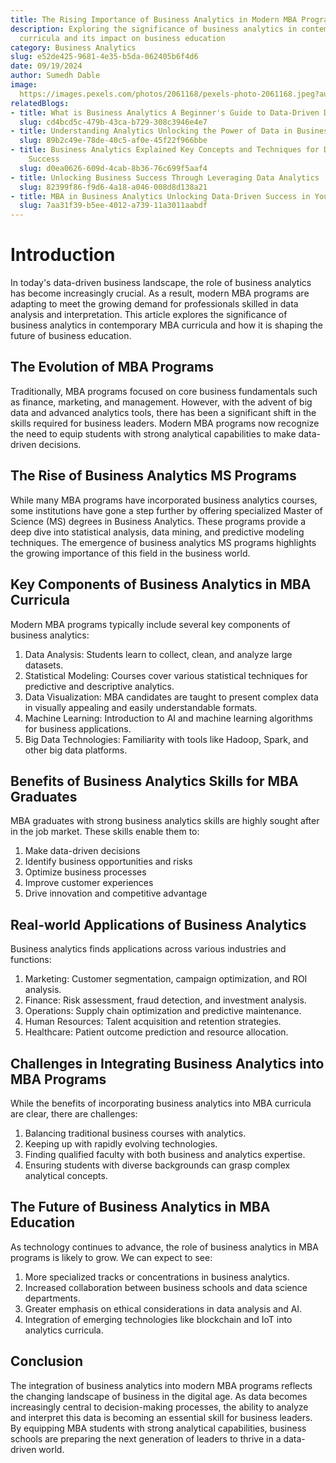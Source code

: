 ```yaml
---
title: The Rising Importance of Business Analytics in Modern MBA Programs
description: Exploring the significance of business analytics in contemporary MBA
  curricula and its impact on business education
category: Business Analytics
slug: e52de425-9681-4e35-b5da-062405b6f4d6
date: 09/19/2024
author: Sumedh Dable
image: 
  https://images.pexels.com/photos/2061168/pexels-photo-2061168.jpeg?auto=compress&cs=tinysrgb&w=600
relatedBlogs:
- title: What is Business Analytics A Beginner's Guide to Data-Driven Decision Making
  slug: cd4bcd5c-479b-43ca-b729-308c3946e4e7
- title: Understanding Analytics Unlocking the Power of Data in Business
  slug: 89b2c49e-78de-40c5-af0e-45f22f966bbe
- title: Business Analytics Explained Key Concepts and Techniques for Data-Driven
    Success
  slug: d0ea0626-609d-4cab-8b36-76c699f5aaf4
- title: Unlocking Business Success Through Leveraging Data Analytics
  slug: 82399f86-f9d6-4a18-a046-008d8d138a21
- title: MBA in Business Analytics Unlocking Data-Driven Success in Your Career
  slug: 7aa31f39-b5ee-4012-a739-11a3011aabdf
---
```


# Introduction

In today's data-driven business landscape, the role of business analytics has become increasingly crucial. As a result, modern MBA programs are adapting to meet the growing demand for professionals skilled in data analysis and interpretation. This article explores the significance of business analytics in contemporary MBA curricula and how it is shaping the future of business education.

## The Evolution of MBA Programs

Traditionally, MBA programs focused on core business fundamentals such as finance, marketing, and management. However, with the advent of big data and advanced analytics tools, there has been a significant shift in the skills required for business leaders. Modern MBA programs now recognize the need to equip students with strong analytical capabilities to make data-driven decisions.

## The Rise of Business Analytics MS Programs

While many MBA programs have incorporated business analytics courses, some institutions have gone a step further by offering specialized Master of Science (MS) degrees in Business Analytics. These programs provide a deep dive into statistical analysis, data mining, and predictive modeling techniques. The emergence of business analytics MS programs highlights the growing importance of this field in the business world.

## Key Components of Business Analytics in MBA Curricula

Modern MBA programs typically include several key components of business analytics:

1. Data Analysis: Students learn to collect, clean, and analyze large datasets.
2. Statistical Modeling: Courses cover various statistical techniques for predictive and descriptive analytics.
3. Data Visualization: MBA candidates are taught to present complex data in visually appealing and easily understandable formats.
4. Machine Learning: Introduction to AI and machine learning algorithms for business applications.
5. Big Data Technologies: Familiarity with tools like Hadoop, Spark, and other big data platforms.

## Benefits of Business Analytics Skills for MBA Graduates

MBA graduates with strong business analytics skills are highly sought after in the job market. These skills enable them to:

1. Make data-driven decisions
2. Identify business opportunities and risks
3. Optimize business processes
4. Improve customer experiences
5. Drive innovation and competitive advantage

## Real-world Applications of Business Analytics

Business analytics finds applications across various industries and functions:

1. Marketing: Customer segmentation, campaign optimization, and ROI analysis.
2. Finance: Risk assessment, fraud detection, and investment analysis.
3. Operations: Supply chain optimization and predictive maintenance.
4. Human Resources: Talent acquisition and retention strategies.
5. Healthcare: Patient outcome prediction and resource allocation.

## Challenges in Integrating Business Analytics into MBA Programs

While the benefits of incorporating business analytics into MBA curricula are clear, there are challenges:

1. Balancing traditional business courses with analytics.
2. Keeping up with rapidly evolving technologies.
3. Finding qualified faculty with both business and analytics expertise.
4. Ensuring students with diverse backgrounds can grasp complex analytical concepts.

## The Future of Business Analytics in MBA Education

As technology continues to advance, the role of business analytics in MBA programs is likely to grow. We can expect to see:

1. More specialized tracks or concentrations in business analytics.
2. Increased collaboration between business schools and data science departments.
3. Greater emphasis on ethical considerations in data analysis and AI.
4. Integration of emerging technologies like blockchain and IoT into analytics curricula.

## Conclusion

The integration of business analytics into modern MBA programs reflects the changing landscape of business in the digital age. As data becomes increasingly central to decision-making processes, the ability to analyze and interpret this data is becoming an essential skill for business leaders. By equipping MBA students with strong analytical capabilities, business schools are preparing the next generation of leaders to thrive in a data-driven world.